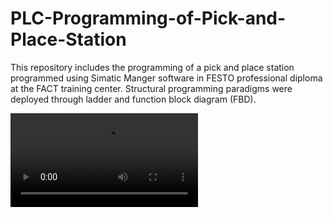 # PLC-Programming-of-Pick-and-Place-Station
This repository includes the programming of a pick and place station programmed using Simatic Manger software in FESTO professional diploma at the FACT training center. Structural programming paradigms were deployed through ladder and function block diagram (FBD).

![fig 1](./data/Pick'N'Place.mp4)


